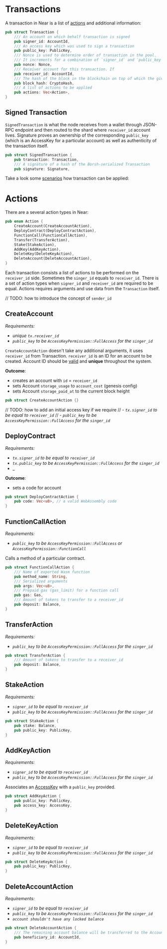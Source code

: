 # Transactions

A transaction in Near is a list of [actions](#actions) and additional information:

```rust
pub struct Transaction {
    /// An account on which behalf transaction is signed
    pub signer_id: AccountId,
    /// An access key which was used to sign a transaction
    pub public_key: PublicKey,
    /// Nonce is used to determine order of transaction in the pool.
    /// It increments for a combination of `signer_id` and `public_key`
    pub nonce: Nonce,
    /// Receiver account for this transaction. If
    pub receiver_id: AccountId,
    /// The hash of the block in the blockchain on top of which the given transaction is valid
    pub block_hash: CryptoHash,
    /// A list of actions to be applied
    pub actions: Vec<Action>,
}
```

## Signed Transaction

`SignedTransaction` is what the node receives from a wallet through JSON-RPC endpoint and then routed to the shard where `receiver_id` account lives. Signature proves an ownership of the corresponding `public_key` (which is an AccessKey for a particular account) as well as authenticity of the transaction itself.

```rust
pub struct SignedTransaction {
    pub transaction: Transaction,
    /// A signature of a hash of the Borsh-serialized Transaction
    pub signature: Signature,
```

Take a look some [scenarios](/Runtime/Scenarios/Scenarios) how transaction can be applied:

# Actions

There are a several action types in Near:

```rust
pub enum Action {
    CreateAccount(CreateAccountAction),
    DeployContract(DeployContractAction),
    FunctionCall(FunctionCallAction),
    Transfer(TransferAction),
    Stake(StakeAction),
    AddKey(AddKeyAction),
    DeleteKey(DeleteKeyAction),
    DeleteAccount(DeleteAccountAction),
}
```

Each transaction consists a list of actions to be performed on the `receiver_id` side. Sometimes the `singer_id` equals to `receiver_id`. There is a set of action types when `signer_id` and `receiver_id` are required to be equal. Actions requires arguments and use data from the `Transaction` itself.

// TODO: how to introduce the concept of `sender_id`

## CreateAccount
_Requirements:_

- _unique `tx.receiver_id`_
- _`public_key` to be `AccessKeyPermission::FullAccess` for the `singer_id`_

`CreateAccountAction` doesn't take any additional arguments, it uses `receiver_id` from Transaction. `receiver_id` is an ID for an account to be created. Account ID should be [valid](Account.md#account-id) and **unique** throughout the system.

**Outcome**:
- creates an account with `id` = `receiver_id`
- sets Account `storage_usage` to `account_cost` (genesis config)
- sets Account `storage_paid_at` to the current block height

```rust
pub struct CreateAccountAction {}
```

// TODO: how to add an initial access key if we require
// - _`tx.signer_id` to be equal to `receiver_id`_
// - _`public_key` to be `AccessKeyPermission::FullAccess` for the `singer_id`_

## DeployContract

_Requirements:_

- _`tx.signer_id` to be equal to `receiver_id`_
- _`tx.public_key` to be `AccessKeyPermission::FullAccess` for the `singer_id`_
- _

**Outcome**:
- sets a code for account

```rust
pub struct DeployContractAction {
    pub code: Vec<u8>, // a valid WebAssembly code
}
```

## FunctionCallAction

_Requirements:_

- _`public_key` to be `AccessKeyPermission::FullAccess` or `AccessKeyPermission::FunctionCall`_

Calls a method of a particular contract.

```rust
pub struct FunctionCallAction {
    /// Name of exported Wasm function
    pub method_name: String,
    /// Serialized arguments
    pub args: Vec<u8>,
    /// Prepaid gas (gas_limit) for a function call
    pub gas: Gas,
    /// Amount of tokens to transfer to a receiver_id
    pub deposit: Balance,
}
```

## TransferAction

_Requirements:_

- _`public_key` to be `AccessKeyPermission::FullAccess` for the `singer_id`_

```rust
pub struct TransferAction {
    /// Amount of tokens to transfer to a receiver_id
    pub deposit: Balance,
}
```

## StakeAction

_Requirements:_

- _`signer_id` to be equal to `receiver_id`_
- _`public_key` to be `AccessKeyPermission::FullAccess` for the `singer_id`_

```rust
pub struct StakeAction {
    pub stake: Balance,
    pub public_key: PublicKey,
}
```

## AddKeyAction

_Requirements:_

- _`signer_id` to be equal to `receiver_id`_
- _`public_key` to be `AccessKeyPermission::FullAccess` for the `singer_id`_

Associates an [AccessKey](AccessKey) with a `public_key` provided.

```rust
pub struct AddKeyAction {
    pub public_key: PublicKey,
    pub access_key: AccessKey,
}
```

## DeleteKeyAction

_Requirements:_

- _`signer_id` to be equal to `receiver_id`_
- _`public_key` to be `AccessKeyPermission::FullAccess` for the `singer_id`_

```rust
pub struct DeleteKeyAction {
    pub public_key: PublicKey,
}
```

## DeleteAccountAction

_Requirements:_

- _`signer_id` to be equal to `receiver_id`_
- _`public_key` to be `AccessKeyPermission::FullAccess` for the `singer_id`_
- _`account shouldn't have any locked balance`_

```rust
pub struct DeleteAccountAction {
    /// The remaining account balance will be transferred to the AccountId below
    pub beneficiary_id: AccountId,
}
```
